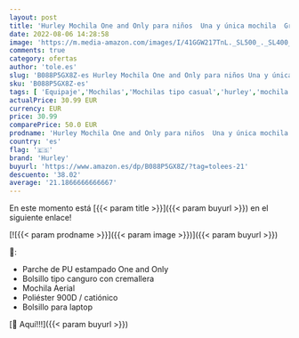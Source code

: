 ```yaml
---
layout: post
title: 'Hurley Mochila One and Only para niños  Una y única mochila  Gris Brezo  Large'
date: 2022-08-06 14:28:58
image: 'https://m.media-amazon.com/images/I/41GGW217TnL._SL500_._SL400_.jpg'
comments: true
category: ofertas
author: 'tole.es'
slug: 'B088P5GX8Z-es Hurley Mochila One and Only para niños Una y única mochila...'
sku: 'B088P5GX8Z-es'
tags: [ 'Equipaje','Mochilas','Mochilas tipo casual','hurley','mochila','🇪🇸', ]
actualPrice: 30.99 EUR
currency: EUR
price: 30.99
comparePrice: 50.0 EUR
prodname: 'Hurley Mochila One and Only para niños  Una y única mochila  Gris Brezo  Large'
country: 'es'
flag: '🇪🇸'
brand: 'Hurley'
buyurl: 'https://www.amazon.es/dp/B088P5GX8Z/?tag=tolees-21'
descuento: '38.02'
average: '21.1866666666667'
---
```


En este momento está [{{< param title >}}]({{< param buyurl >}}) en el siguiente enlace!

[![{{< param prodname >}}]({{< param image >}})]({{< param buyurl >}})

🔎:

- Parche de PU estampado One and Only
- Bolsillo tipo canguro con cremallera
- Mochila Aerial
- Poliéster 900D / catiónico
- Bolsillo para laptop

[🛒 Aquí!!!]({{< param buyurl >}})
